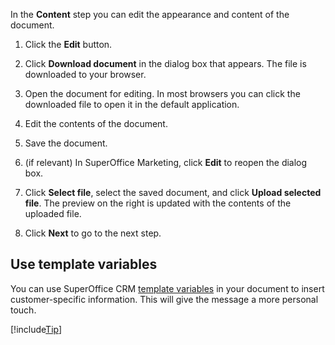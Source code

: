 <!-- markdownlint-disable-file MD041 -->
In the **Content** step you can edit the appearance and content of the document.

1. Click the **Edit** button.

2. Click **Download document** in the dialog box that appears. The file is downloaded to your browser.

3. Open the document for editing. In most browsers you can click the downloaded file to open it in the default application.

4. Edit the contents of the document.

5. Save the document.

6. (if relevant) In SuperOffice Marketing, click **Edit** to reopen the dialog box.

7. Click **Select file**, select the saved document, and click **Upload selected file**. The preview on the right is updated with the contents of the uploaded file.

8. Click **Next** to go to the next step.

## Use template variables

You can use SuperOffice CRM [template variables][1] in your document to insert customer-specific information. This will give the message a more personal touch.

[!include[Tip](tip-mailing-save-draft.md)]

<!-- Referenced links -->
[1]: ../../../../learn/editor/index.md#variables

<!-- Referenced images -->
